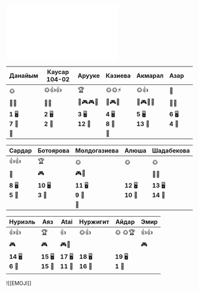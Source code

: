![EMOJILIST](EMOJILIST.md)



| Данайым               | Каусар 104-02         | Арууке                 | Казиева               | Акмарал                | Азар                  |     |
| --------------------- | --------------------- | ---------------------- | --------------------- | ---------------------- | --------------------- | --- |
| 🌞                    | 🌞👍👍                | 🏆                     | 🌞🌞⚡                 | 🌞👍                   | 🏅️<br>               |     |
| 🔔🔔                  | 🔔🔔                  | 🔔🎮🎮🔔               | 🔔🎮🔔                | 🔔🎮🔔🐒               | 👺🔔                  |     |
| **1** 🖥️<br>**7** 🏫 | **2** 🖥️<br>**2** 🏫 | **3** 🖥️<br>**12** 🏫 | **4** 🖥️<br>**8** 🏫 | **5** 🖥️<br>**13** 🏫 | **6** 🖥️<br>**4** 🏫 |     |
| 👻                    |                       |                        | 👻                    |                        |                       |     |

| Сардар                | Ботоярова              | Молдогазиева           | Алюша                   | Шадабекова              |     |
| --------------------- | ---------------------- | ---------------------- | ----------------------- | ----------------------- | --- |
| 👍👍                  | 🏆                     | 🌞                     | 🌞                      | 🌞                      |     |
| 👺                    | 🎮                     | 🎮🔔                   |                         | 🔔🔔                    |     |
| **8** 🖥️<br>**5** 🏫 | **10** 🖥️<br>**3** 🏫 | **11** 🖥️<br>**9** 🏫 | **12** 🖥️<br>**10** 🏫 | **13** 🖥️<br>**14** 🏫 |     |
|                       |                        | 👻                     |                         |                         |     |

| Нуриэль                | Аяз                     | Atai                    | Нуржигит                | Айдар                  | Эмир |
| ---------------------- | ----------------------- | ----------------------- | ----------------------- | ---------------------- | ---- |
| 👍👍                   | 🏆                      | 👍                      | 🌞👍                    | 🌞 🌞🏆                | 👍👍 |
| 🎮                     | 🎮                      | 🎮🔔                    |                         |                        | 🎮   |
| **14** 🖥️<br>**6** 🏫 | **15** 🖥️<br>**15** 🏫 | **17** 🖥️<br>**11** 🏫 | **18** 🖥️<br>**16** 🏫 | **19** 🖥️<br>**1** 🏫 |      |
|                        |                         |                         |                         |                        |      |

![[EMOJI]]